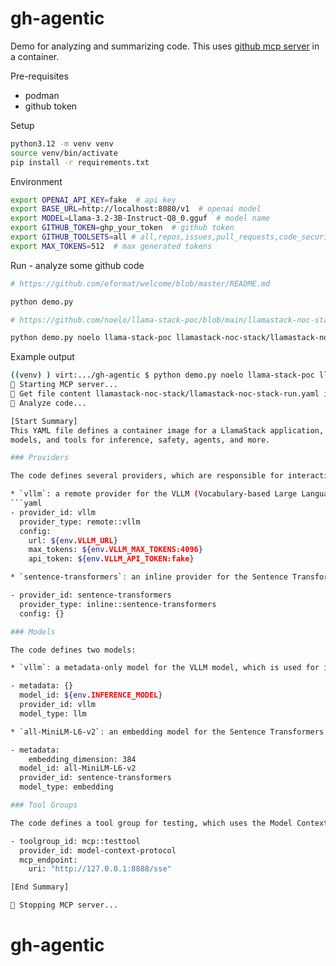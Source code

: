 # gh-agentic

Demo for analyzing and summarizing code. This uses [github mcp server](https://github.com/github/github-mcp-server) in a container.

Pre-requisites

- podman
- github token

Setup

```bash
python3.12 -m venv venv
source venv/bin/activate
pip install -r requirements.txt
```

Environment

```bash
export OPENAI_API_KEY=fake  # api key
export BASE_URL=http://localhost:8080/v1  # openai model
export MODEL=Llama-3.2-3B-Instruct-Q8_0.gguf  # model name
export GITHUB_TOKEN=ghp_your_token  # github token
export GITHUB_TOOLSETS=all # all,repos,issues,pull_requests,code_security,experiments
export MAX_TOKENS=512  # max generated tokens
```

Run - analyze some github code

```bash
# https://github.com/eformat/welcome/blob/master/README.md

python demo.py
```

```bash
# https://github.com/noelo/llama-stack-poc/blob/main/llamastack-noc-stack/llamastack-noc-stack-run.yaml

python demo.py noelo llama-stack-poc llamastack-noc-stack/llamastack-noc-stack-run.yaml main
```

Example output

```bash
((venv) ) virt:.../gh-agentic $ python demo.py noelo llama-stack-poc llamastack-noc-stack/llamastack-noc-stack-run.yaml main
🌴 Starting MCP server...
🌴 Get file content llamastack-noc-stack/llamastack-noc-stack-run.yaml in noelo/llama-stack-poc for llamastack-noc-stack/llamastack-noc-stack-run.yaml...
🌴 Analyze code...

[Start Summary]
This YAML file defines a container image for a LlamaStack application, which is a framework for building and deploying large language models. The code sets up various providers, 
models, and tools for inference, safety, agents, and more.

### Providers

The code defines several providers, which are responsible for interacting with external services or data sources. Here are a few examples:

* `vllm`: a remote provider for the VLLM (Vocabulary-based Large Language Model) model, which is used for inference and safety checks.
```yaml
- provider_id: vllm
  provider_type: remote::vllm
  config:
    url: ${env.VLLM_URL}
    max_tokens: ${env.VLLM_MAX_TOKENS:4096}
    api_token: ${env.VLLM_API_TOKEN:fake}

* `sentence-transformers`: an inline provider for the Sentence Transformers library, which is used for embedding and vector operations.

- provider_id: sentence-transformers
  provider_type: inline::sentence-transformers
  config: {}

### Models

The code defines two models:

* `vllm`: a metadata-only model for the VLLM model, which is used for inference and safety checks.

- metadata: {}
  model_id: ${env.INFERENCE_MODEL}
  provider_id: vllm
  model_type: llm

* `all-MiniLM-L6-v2`: an embedding model for the Sentence Transformers library, which is used for vector operations.

- metadata:
    embedding_dimension: 384
  model_id: all-MiniLM-L6-v2
  provider_id: sentence-transformers
  model_type: embedding

### Tool Groups

The code defines a tool group for testing, which uses the Model Context Protocol (MCP) to interact with the model.

- toolgroup_id: mcp::testtool
  provider_id: model-context-protocol
  mcp_endpoint:
    uri: "http://127.0.0.1:8888/sse"

[End Summary]

🌴 Stopping MCP server...
```
# gh-agentic
